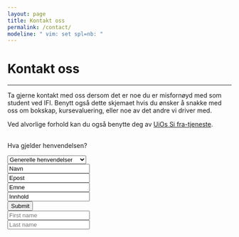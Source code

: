 ```yaml
---
layout: page
title: Kontakt oss
permalink: /contact/
modeline: " vim: set spl=nb: "
---
```


# Kontakt oss

---

Ta gjerne kontakt med oss dersom det er noe du er misfornøyd med som student ved IFI. Benytt også dette skjemaet hvis du ønsker å snakke med oss om bokskap, kursevaluering, eller noe av det andre vi driver med.

Ved alvorlige forhold kan du også benytte deg av [UiOs Si fra-tjeneste](https://www.uio.no/studier/kontakt/si-fra/).
<br><br>

Hva gjelder henvendelsen?

<select name="mail">
    <option value="general">Generelle henvendelser</option>
    <option value="alert">Klage/Bekymringsmelding</option>
    <option value="evaluation">Kursevaluering</option>
    <option value="lockers">Bokskap</option>
    <option value="other">Annet</option>
</select>
<br>
<input type="text" name="Navn" value="Navn">
<br>
<input type="text" name="mail" value="Epost">
<br>
<input type="text" name="topic" value="Emne">
<br>
<input type="text" name="contet" value="Innhold">
<br>
<input type="submit">


<form>
  <div class="row">
    <div class="col">
      <input type="text" class="form-control" placeholder="First name">
    </div>
    <div class="col">
      <input type="text" class="form-control" placeholder="Last name">
    </div>
  </div>
</form>